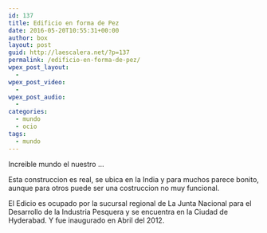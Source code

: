 ```yaml
---
id: 137
title: Edificio en forma de Pez
date: 2016-05-20T10:55:31+00:00
author: box
layout: post
guid: http://laescalera.net/?p=137
permalink: /edificio-en-forma-de-pez/
wpex_post_layout:
  - 
wpex_post_video:
  - 
wpex_post_audio:
  - 
categories:
  - mundo
  - ocio
tags:
  - mundo
---
```

Increible mundo el nuestro &#8230;

Esta construccion es real, se ubica en la India y para muchos parece bonito, aunque para otros puede ser una costruccion no muy funcional.

El Edicio es ocupado por la sucursal regional de La Junta Nacional para el Desarrollo de la Industria Pesquera y se encuentra en la Ciudad de Hyderabad. Y fue inaugurado en Abril del 2012.

&nbsp;